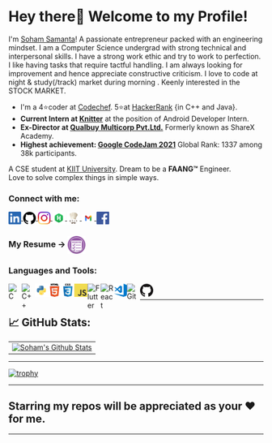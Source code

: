 # Hey there👋 Welcome to my Profile!

I'm [Soham Samanta](https://www.linkedin.com/in/soham-samanta-5732b41b5/)!
A passionate entrepreneur packed with an engineering mindset. I am a Computer Science undergrad with strong technical and interpersonal skills. I have a strong work ethic and try to work to perfection. I like having tasks that require tactful handling. I am always looking for improvement and hence appreciate constructive criticism. I love to code at night & study(/track) market during morning . Keenly interested in the STOCK MARKET.
 
- I'm a 4⭐coder at [Codechef](https://www.codechef.com/users/soham_cp_noob). 5⭐at [HackerRank](https://www.hackerrank.com/sohamsamanta2?hr_r=1) {in C++ and Java}.
- <b>Current Intern at [Knitter](https://www.linkedin.com/company/knitter/)</b> at the position of Android Developer Intern.
- <b>Ex-Director at [Qualbuy Multicorp Pvt.Ltd.](https://www.sharexindustries.com/)</b> Formerly known as ShareX Academy.
- <b>Highest achievement: [Google CodeJam 2021](https://drive.google.com/file/d/1AX-W4pBfTZm7JXK3FBMJd9vY1Pi86kUP/view)</b> Global Rank: 1337 among 38k participants.

A CSE student at [KIIT University](https://kiit.ac.in/). Dream to be a <b>FAANG™️</b> Engineer.<br>
Love to solve complex things in simple ways.

### Connect with me:
<a href="https://www.linkedin.com/in/soham-samanta-5732b41b5/">
  <img align="center" alt="Soham's LinkedIN" width="25px" src="Assets/linkedin.png" />
</a>
<a href="https://github.com/soham-samanta">
  <img align="center" alt="Soham's Github" width="25px" src="Assets/github.png" />
</a>
<a href="https://www.instagram.com/sohamsamanta2/">
  <img align="center" alt="Soham's Instagram" width="25px" src="Assets/instagram.png" />
</a>
<a href="https://www.hackerrank.com/sohamsamanta2?hr_r=1">
  <img align="center" alt="Soham's Hackerrank" width="25px" src="Assets/hackerrank.png" />
</a>
<a href="https://www.codechef.com/users/soham_cp_noob">
  <img align="center" alt="Soham's Codechef" width="25px" src="Assets/codechef.jpg" />
</a>
<a href="mailto:sohamsamanta2@gmail.com?subject=Hey%20Soham,%20From%20Github">
  <img align="center" alt="Soham's Gmail" width="25px" src="Assets/gmail.png" />
</a>
<a href="https://www.facebook.com/soham.samnata">
  <img align="center" alt="Soham's Facebook" width="25px" src="Assets/facebook.png" />
</a>
<br>

### My Resume -> <a href="https://drive.google.com/file/d/1nzrQpK9PFYdxDaH4jlG1t5-tSAuBgyLy/view?usp=sharing"><img align="center" alt="Soham's Resume" width="35px" src="Assets/resume.png" /></a>

### Languages and Tools:

<img align="left" alt="C" width="26px" src="https://img.icons8.com/color/48/000000/c-programming.png" />

<img align="left" alt="C++" width="26px" src="https://img.icons8.com/color/48/000000/c-plus-plus-logo.png"/>

<img align="left" alt="Python" width="26px" src="https://raw.githubusercontent.com/github/explore/80688e429a7d4ef2fca1e82350fe8e3517d3494d/topics/python/python.png">

<img align="left" alt="HTML5" width="26px" src="https://raw.githubusercontent.com/github/explore/80688e429a7d4ef2fca1e82350fe8e3517d3494d/topics/html/html.png" />

<img align="left" alt="CSS3" width="26px" src="https://raw.githubusercontent.com/github/explore/80688e429a7d4ef2fca1e82350fe8e3517d3494d/topics/css/css.png" />

<img align="left" alt="Javascript" width="26px" src="https://raw.githubusercontent.com/github/explore/80688e429a7d4ef2fca1e82350fe8e3517d3494d/topics/javascript/javascript.png">

<img align="left" alt="Flutter" width="26px" src="https://img.icons8.com/color/48/000000/flutter.png"/>

<img align="left" alt="React" width="26px" src="https://img.icons8.com/color/48/000000/react-native.png"/>

<img align="left" alt="Visual Studio Code" width="26px" src="https://raw.githubusercontent.com/github/explore/80688e429a7d4ef2fca1e82350fe8e3517d3494d/topics/visual-studio-code/visual-studio-code.png" />

<img align="left" alt="Git" width="26px" src="https://img.icons8.com/color/48/000000/git.png" />

<img align="left" alt="GitHub" width="26px" src="https://raw.githubusercontent.com/github/explore/78df643247d429f6cc873026c0622819ad797942/topics/github/github.png" />

<br />
<hr>

## &#x1f4c8; GitHub Stats:
<table>
  <tr>
    <td>
      <a href="https://github.com/soham-samanta"> 
        <img alt="Soham's Github Stats" src="https://github-readme-stats.vercel.app/api?username=soham-samanta&theme=chartreuse-dark&show_icons=true&count_private=true" />

  </tr>
</table>
<hr>

[![trophy](https://github-profile-trophy.vercel.app/?username=soham-samanta&theme=onedark&column=8)](https://github.com/ryo-ma/github-profile-trophy)
<hr>

<h2>Starring my repos will be appreciated as your ❤️ for me. </h2>


---
